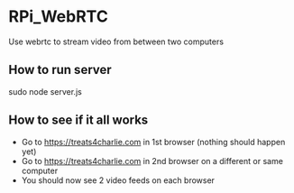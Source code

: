 # RPi_WebRTC
Use webrtc to stream video from between two computers
## How to run server
sudo node server.js

## How to see if it all works
- Go to https://treats4charlie.com in 1st browser (nothing should happen yet)
- Go to https://treats4charlie.com in 2nd browser on a different or same computer 
- You should now see 2 video feeds on each browser
